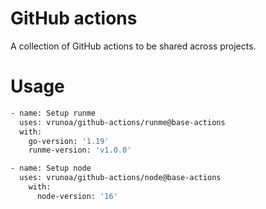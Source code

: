 # GitHub actions

A collection of GitHub actions to be shared across projects.

# Usage

```sh
- name: Setup runme
  uses: vrunoa/github-actions/runme@base-actions
  with:
    go-version: '1.19'
    runme-version: 'v1.0.0'

- name: Setup node
  uses: vrunoa/github-actions/node@base-actions
    with:
      node-version: '16'
```
